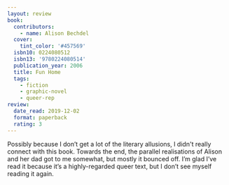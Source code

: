 ```yaml
---
layout: review
book:
  contributors:
    - name: Alison Bechdel
  cover:
    tint_color: '#457569'
  isbn10: 0224080512
  isbn13: '9780224080514'
  publication_year: 2006
  title: Fun Home
  tags:
    - fiction
    - graphic-novel
    - queer-rep
review:
  date_read: 2019-12-02
  format: paperback
  rating: 3
---
```


Possibly because I don’t get a lot of the literary allusions, I didn't really connect with this book. Towards the end, the parallel realisations of Alison and her dad got to me somewhat, but mostly it bounced off. I’m glad I’ve read it because it’s a highly-regarded queer text, but I don’t see myself reading it again.
